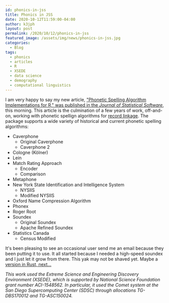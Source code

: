 ```yaml
---
id: phonics-in-jss
title: Phonics in JSS
date: 2020-10-12T11:59:00-04:00
author: k3jph
layout: post
permalink: /2020/10/12/phonics-in-jss
featured_image: /assets/img/news/phonics-in-jss.jpg
categories:
  - Blog
tags:
  - phonics
  - articles
  - R
  - XSEDE
  - data science
  - demography
  - computational linguistics
---
```


I am very happy to say my new article, ["Phonetic Spelling Algorithm
Implementations for R," was published in the _Journal of Statistical
Software_](https://www.jstatsoft.org/article/view/v095i08), this morning.
This article is the culmination of a few years of work, off-and-on, 
working with phonetic spellign algorithms for 
[record linkage](https://hdsr.mitpress.mit.edu/pub/8fm8lo1e/release/2).
The package supports a wide variety of historical and current phonetic
spelling algorithms:

* Caverphone
  * Original Caverphone
  * Caverphone 2
* Cologne (Kölner)
* Lein
* Match Rating Approach
  * Encoder
  * Comparison
* Metaphone
* New York State Identification and Intelligence System
  * NYSIIS
  * Modified NYSIIS
* Oxford Name Compression Algorithm
* Phonex
* Roger Root
* Soundex
  * Original Soundex
  * Apache Refined Soundex
* Statistics Canada
  * Census Modified

It's been pleasing to see an occasional user send me an email because they
been putting it to use.  It all started because I needed a high-speed
soundex and I just let it grow from there.  This yak may not be shaved
yet.  Maybe a
[version in Rust, next...](https://github.com/k3jph/phonics-in-rust)

_This work used the Extreme Science and Engineering Discovery
Environment (XSEDE), which is supported by National Science Foundation
grant number ACI-1548562. In particular, it used the Comet system
at the San Diego Supercomputing Center (SDSC) through allocations
TG-DBS170012 and TG-ASC150024._

